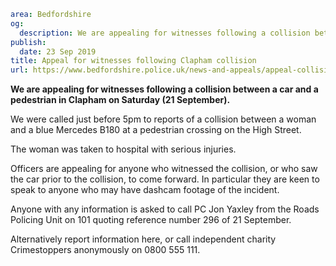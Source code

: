 ```yaml
area: Bedfordshire
og:
  description: We are appealing for witnesses following a collision between a car and a pedestrian in Clapham on Saturday (21 September).
publish:
  date: 23 Sep 2019
title: Appeal for witnesses following Clapham collision
url: https://www.bedfordshire.police.uk/news-and-appeals/appeal-collision-clapham-sept19
```

**We are appealing for witnesses following a collision between a car and a pedestrian in Clapham on Saturday (21 September).**

We were called just before 5pm to reports of a collision between a woman and a blue Mercedes B180 at a pedestrian crossing on the High Street.

The woman was taken to hospital with serious injuries.

Officers are appealing for anyone who witnessed the collision, or who saw the car prior to the collision, to come forward. In particular they are keen to speak to anyone who may have dashcam footage of the incident.

Anyone with any information is asked to call PC Jon Yaxley from the Roads Policing Unit on 101 quoting reference number 296 of 21 September.

Alternatively report information here, or call independent charity Crimestoppers anonymously on 0800 555 111.
